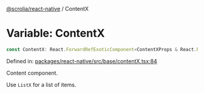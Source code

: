 [@scrolia/react-native](../README.md) / ContentX

# Variable: ContentX

```ts
const ContentX: React.ForwardRefExoticComponent<ContentXProps & React.RefAttributes<ScrollView>>;
```

Defined in: [packages/react-native/src/base/contentX.tsx:84](https://github.com/alpheustangs/scrolia/blob/e478c3598c4b753ead9de3dc691e6078680b80a3/packages/react-native/src/base/contentX.tsx#L84)

Content component.

Use `ListX` for a list of items.
